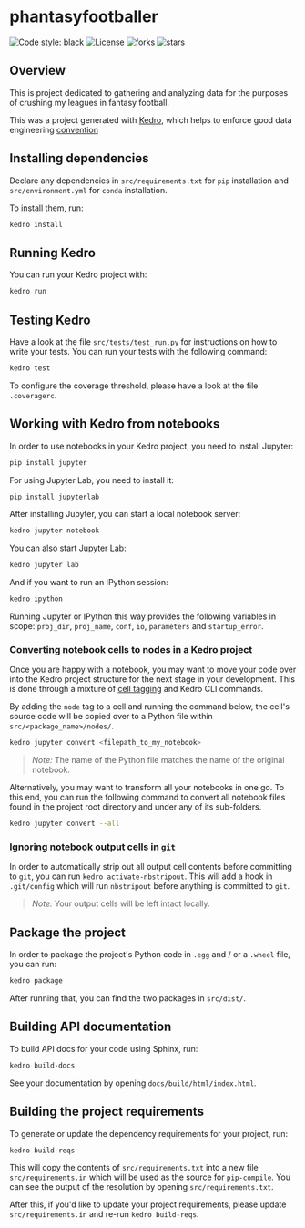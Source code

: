 # phantasyfootballer

[![Code style: black](https://img.shields.io/badge/code%20style-black-000000.svg)](https://github.com/psf/black)
[![License](https://img.shields.io/badge/license-Apache%202.0-blue.svg)](https://opensource.org/licenses/Apache-2.0)
![forks](https://img.shields.io/github/forks/MLDERES/phantasyfootballer)
![stars](https://img.shields.io/github/stars/MLDERES/phantasyfootballer)


## Overview

This is project dedicated to gathering and analyzing data for the purposes of crushing my leagues in fantasy football.

This was a project generated with [Kedro](https://kedro.readthedocs.io), which helps to enforce good data engineering
[convention](https://kedro.readthedocs.io/en/stable/06_resources/01_faq.html#what-is-data-engineering-convention)

## Installing dependencies

Declare any dependencies in `src/requirements.txt` for `pip` installation and `src/environment.yml` for `conda` installation.

To install them, run:

```bash
kedro install
```

## Running Kedro

You can run your Kedro project with:

```bash
kedro run
```

## Testing Kedro

Have a look at the file `src/tests/test_run.py` for instructions on how to write your tests. You can run your tests with the following command:

```bash
kedro test
```

To configure the coverage threshold, please have a look at the file `.coveragerc`.

## Working with Kedro from notebooks

In order to use notebooks in your Kedro project, you need to install Jupyter:

```bash
pip install jupyter
```

For using Jupyter Lab, you need to install it:

```bash
pip install jupyterlab
```

After installing Jupyter, you can start a local notebook server:

```bash
kedro jupyter notebook
```

You can also start Jupyter Lab:

```sh
kedro jupyter lab
```

And if you want to run an IPython session:

```sh
kedro ipython
```

Running Jupyter or IPython this way provides the following variables in
scope: `proj_dir`, `proj_name`, `conf`, `io`, `parameters` and `startup_error`.

### Converting notebook cells to nodes in a Kedro project

Once you are happy with a notebook, you may want to move your code over into the Kedro project structure for the next stage in your development. This is done through a mixture of [cell tagging](https://jupyter-notebook.readthedocs.io/en/stable/changelog.html#cell-tags) and Kedro CLI commands.

By adding the `node` tag to a cell and running the command below, the cell's source code will be copied over to a Python file within `src/<package_name>/nodes/`.

```sh
kedro jupyter convert <filepath_to_my_notebook>
```

> *Note:* The name of the Python file matches the name of the original notebook.

Alternatively, you may want to transform all your notebooks in one go. To this end, you can run the following command to convert all notebook files found in the project root directory and under any of its sub-folders.

```sh
kedro jupyter convert --all
```

### Ignoring notebook output cells in `git`

In order to automatically strip out all output cell contents before committing to `git`, you can run `kedro activate-nbstripout`. This will add a hook in `.git/config` which will run `nbstripout` before anything is committed to `git`.

> *Note:* Your output cells will be left intact locally.

## Package the project

In order to package the project's Python code in `.egg` and / or a `.wheel` file, you can run:

```sh
kedro package
```

After running that, you can find the two packages in `src/dist/`.

## Building API documentation

To build API docs for your code using Sphinx, run:

```sh
kedro build-docs
```

See your documentation by opening `docs/build/html/index.html`.

## Building the project requirements

To generate or update the dependency requirements for your project, run:

```sh
kedro build-reqs
```

This will copy the contents of `src/requirements.txt` into a new file `src/requirements.in` which will be used as the source for `pip-compile`. You can see the output of the resolution by opening `src/requirements.txt`.

After this, if you'd like to update your project requirements, please update `src/requirements.in` and re-run `kedro build-reqs`.
